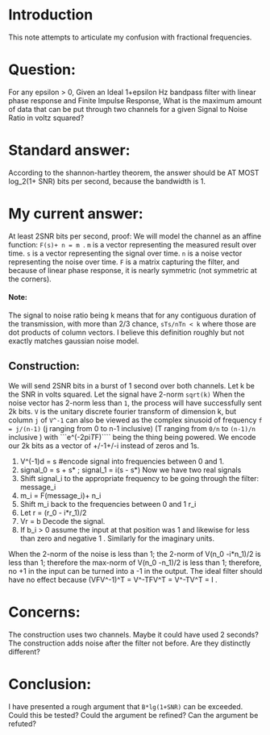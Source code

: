 # Introduction
This note attempts to articulate my confusion with fractional frequencies.
# Question:
For any epsilon > 0, Given an Ideal 1+epsilon Hz bandpass filter with linear phase response and Finite Impulse Response, 
What is the maximum amount of data that can be put through two channels for a given Signal to Noise Ratio in voltz squared?
# Standard answer:
According to the shannon-hartley theorem, the answer should be AT MOST log_2(1+ SNR) bits per second, because the bandwidth is 1.
# My current answer:
At least 2SNR bits per second, proof:
We will model the channel as an affine function: ```F(s)+ n = m ```.
```m``` is a vector representing the measured result over time.
```s``` is a vector representing the signal over time.
```n``` is a noise vector representing the noise over time.
```F``` is a matrix capturing the filter, and because of linear phase response, it is nearly symmetric (not symmetric at the corners).
#### Note:
The signal to noise ratio being k means that for any contiguous duration of the transmission,
with more than 2/3 chance, ```sTs/nTn < k``` where those are dot products of column vectors.
I believe this definition roughly but not exactly matches gaussian noise model.
## Construction:
We will send 2SNR bits in a burst of 1 second over both channels.
Let k be the SNR in volts squared. Let the signal have 2-norm ```sqrt(k)```
When the noise vector has 2-norm less than ```1```, the process will have successfully sent 2k bits.
```V``` is the unitary discrete fourier transform of dimension k,
but column ```j``` of ```V^-1``` can also be viewed as the complex sinusoid of frequency ```f = j/(n-1)```
(j ranging from 0 to n-1 inclusive)
(T ranging from ```0/n``` to ```(n-1)/n``` inclusive )
with ```e^(-2pi*T*F)```` being the thing being powered.
We encode our 2k bits as a vector of +/-1+/-i instead of zeros and 1s.
1. V^(-1)d = s #encode signal into frequencies between 0 and 1.
2. signal_0 = s + s* ; signal_1 = i(s - s*) Now we have two real signals
3. Shift signal_i to the appropriate frequency to be going through the filter: message_i
4. m_i = F(message_i)+ n_i
5. Shift m_i back to the frequencies between 0 and 1  r_i
6. Let r = (r_0 - i*r_1)/2
7. Vr = b Decode the signal.
8. If b_i > 0 assume the input at that position was 1 and likewise for less than zero and negative 1 . Similarly for the imaginary units.

When the 2-norm of the noise is less than 1;
the 2-norm of V(n_0 -i*n_1)/2 is less than 1;
therefore the max-norm of V(n_0 -n_1)/2 is less than 1;
therefore, no +1 in the input can be turned into a -1 in the output.
The ideal filter should have no effect because (VFV^-1)^T = V^-TFV^T = V^-TV^T = I .

# Concerns:
The construction uses two channels.
Maybe it could have used 2 seconds?
The construction adds noise after the filter not before.
Are they distinctly different?

# Conclusion:
I have presented a rough argument that ```B*lg(1+SNR)``` can be exceeded.
Could this be tested? Could the argument be refined? Can the argument be refuted?
